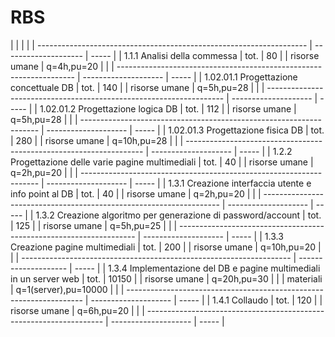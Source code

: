 <h1> RBS </h1>
|                                                                     |                      |       |
| ------------------------------------------------------------------- | -------------------- | ----- |
| 1.1.1 Analisi della commessa                                        | tot.                 | 80    |
| risorse umane                                                       | q=4h,pu=20           |       |
| ------------------------------------------------------------------- | -------------------- | ----- |
| 1.02.01.1 Progettazione concettuale DB                              | tot.                 | 140   |
| risorse umane                                                       | q=5h,pu=28           |       |
| ------------------------------------------------------------------- | -------------------- | ----- |
| 1.02.01.2 Progettazione logica DB                                   | tot.                 | 112   |
| risorse umane                                                       | q=5h,pu=28           |       |
| ------------------------------------------------------------------- | -------------------- | ----- |
| 1.02.01.3 Progettazione fisica DB                                   | tot.                 | 280   |
| risorse umane                                                       | q=10h,pu=28          |       |
| ------------------------------------------------------------------- | -------------------- | ----- |
| 1.2.2 Progettazione delle varie pagine multimediali                 | tot.                 | 40    |
| risorse umane                                                       | q=2h,pu=20           |       |
| ------------------------------------------------------------------- | -------------------- | ----- |
| 1.3.1 Creazione interfaccia utente e info point al DB               | tot.                 | 40    |
| risorse umane                                                       | q=2h,pu=20           |       |
| ------------------------------------------------------------------- | -------------------- | ----- |
| 1.3.2 Creazione algoritmo per generazione di password/account       | tot.                 | 125   |
| risorse umane                                                       | q=5h,pu=25           |       |
| ------------------------------------------------------------------- | -------------------- | ----- |
| 1.3.3 Creazione pagine multimediali                                 | tot.                 | 200   |
| risorse umane                                                       | q=10h,pu=20          |       |
| ------------------------------------------------------------------- | -------------------- | ----- |
| 1.3.4 Implementazione del DB e pagine multimediali in un server web | tot.                 | 10150 |
| risorse umane                                                       | q=20h,pu=30          |       |
| materiali                                                           | q=1(server),pu=10000 |       |
| ------------------------------------------------------------------- | -------------------- | ----- |
| 1.4.1 Collaudo                                                      | tot.                 | 120   |
| risorse umane                                                       | q=6h,pu=20           |       |
| ------------------------------------------------------------------- | -------------------- | ----- |